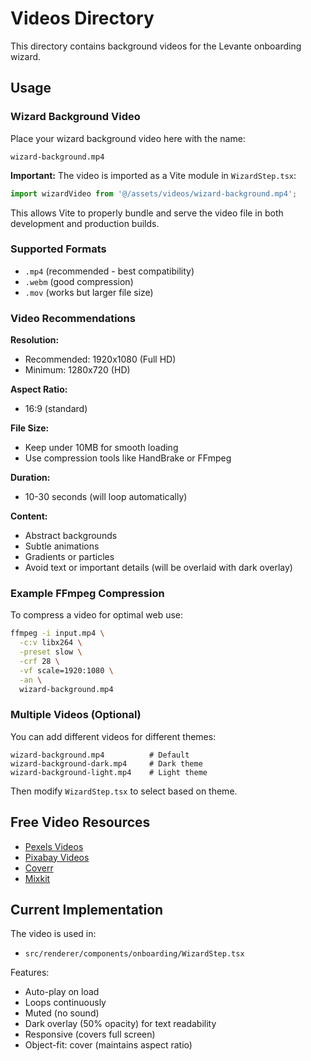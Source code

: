 # Videos Directory

This directory contains background videos for the Levante onboarding wizard.

## Usage

### Wizard Background Video

Place your wizard background video here with the name:
```
wizard-background.mp4
```

**Important:** The video is imported as a Vite module in `WizardStep.tsx`:
```typescript
import wizardVideo from '@/assets/videos/wizard-background.mp4';
```

This allows Vite to properly bundle and serve the video file in both development and production builds.

### Supported Formats

- `.mp4` (recommended - best compatibility)
- `.webm` (good compression)
- `.mov` (works but larger file size)

### Video Recommendations

**Resolution:**
- Recommended: 1920x1080 (Full HD)
- Minimum: 1280x720 (HD)

**Aspect Ratio:**
- 16:9 (standard)

**File Size:**
- Keep under 10MB for smooth loading
- Use compression tools like HandBrake or FFmpeg

**Duration:**
- 10-30 seconds (will loop automatically)

**Content:**
- Abstract backgrounds
- Subtle animations
- Gradients or particles
- Avoid text or important details (will be overlaid with dark overlay)

### Example FFmpeg Compression

To compress a video for optimal web use:

```bash
ffmpeg -i input.mp4 \
  -c:v libx264 \
  -preset slow \
  -crf 28 \
  -vf scale=1920:1080 \
  -an \
  wizard-background.mp4
```

### Multiple Videos (Optional)

You can add different videos for different themes:

```
wizard-background.mp4          # Default
wizard-background-dark.mp4     # Dark theme
wizard-background-light.mp4    # Light theme
```

Then modify `WizardStep.tsx` to select based on theme.

## Free Video Resources

- [Pexels Videos](https://www.pexels.com/videos/)
- [Pixabay Videos](https://pixabay.com/videos/)
- [Coverr](https://coverr.co/)
- [Mixkit](https://mixkit.co/free-stock-video/)

## Current Implementation

The video is used in:
- `src/renderer/components/onboarding/WizardStep.tsx`

Features:
- Auto-play on load
- Loops continuously
- Muted (no sound)
- Dark overlay (50% opacity) for text readability
- Responsive (covers full screen)
- Object-fit: cover (maintains aspect ratio)
